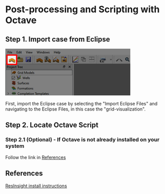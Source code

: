 # Post-processing and Scripting with Octave

## Step 1. Import case from Eclipse

![Image](../grid-visualization/Resources/Pictures/import_eclipse.png)

First, import the Eclipse case by selecting the "Import Eclipse Files" and navigating to the Eclipse Files, in this case the "grid-visualization".



## Step 2. Locate Octave Script 

### Step 2.1 (Optional) - If Octave is not already installed on your system
Follow the link in [References](#references) 


## References
[ResInsight install instructions](https://resinsight.org/getting-started/download-and-install/)